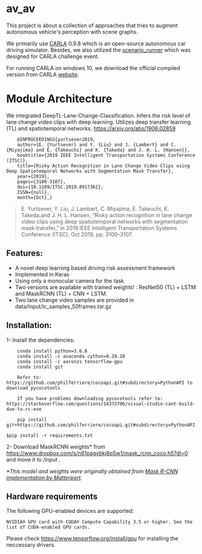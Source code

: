 # av_av
This project is about a collection of approaches that tries to augment autonomous vehicle's perception with scene graphs.

We primarily use [CARLA](https://github.com/carla-simulator/carla) 0.9.8 which is an open-source autonomous car driving simulator. Besides, we also utilized the [scenario_runner](https://github.com/carla-simulator/scenario_runner) which was designed for CARLA challenge event.

For running CARLA on windows 10, we download the official compiled version from CARLA [website](https://github.com/carla-simulator/carla/releases/tag/0.9.8).

# Module Architecture
We integrated DeepTL-Lane-Change-Classification.
Infers the risk level of lane change video clips with deep learning. Utilizes deep transfer learning (TL) and spatiotemporal networks. https://arxiv.org/abs/1906.02859 


        @INPROCEEDINGS{yurtsever2019,
        author={E. {Yurtsever} and Y. {Liu} and J. {Lambert} and C. {Miyajima} and E. {Takeuchi} and K. {Takeda} and J. H. L. {Hansen}},
        booktitle={2019 IEEE Intelligent Transportation Systems Conference (ITSC)},
        title={Risky Action Recognition in Lane Change Video Clips using Deep Spatiotemporal Networks with Segmentation Mask Transfer},
        year={2019},
        pages={3100-3107},
        doi={10.1109/ITSC.2019.8917362},
        ISSN={null},
        month={Oct},}

> E. Yurtsever, Y. Liu, J. Lambert, C. Miyajima, E. Takeuchi, K. Takeda,and  J.  H.  L.  Hansen,  “Risky  action  recognition  in  lane  change  video clips  using  deep  spatiotemporal  networks  with  segmentation  mask transfer,” in 2019 IEEE Intelligent Transportation Systems Conference (ITSC), Oct 2019, pp. 3100–3107

## Features: 
* A novel deep learning based driving risk assessment framework
* Implemented in Keras
* Using only a monocular camera for the task
* Two versions are available with trained weights! : ResNet50 (TL) + LSTM and MaskRCNN (TL) + CNN + LSTM.
* Two lane change video samples are provided in data/input/lc_samples_50frames.tar.gz 

## Installation:

1- Install the  dependencies:

```shell
	conda install python=3.6.8
	conda install -c anaconda cython=0.29.10
	conda install -c aaronzs tensorflow-gpu
	conda install git
	
	Refer to: https://github.com/philferriere/cocoapi.git#subdirectory=PythonAPI to download pycocotools
	
	If you have problems downloading pycocotools refer to: https://stackoverflow.com/questions/14372706/visual-studio-cant-build-due-to-rc-exe
	
	pip install git+https://github.com/philferriere/cocoapi.git#subdirectory=PythonAPI

```
    $pip install -r requirements.txt
 
 2- Download MaskRCNN weights* from https://www.dropbox.com/s/n81pagybkj8p5w1/mask_rcnn_coco.h5?dl=0 and move it to /input . 
 
 _*This model and weights were originally obtained from [Mask R-CNN implementation by Matterport](https://github.com/matterport/Mask_RCNN)._
   
## Hardware requirements

The following GPU-enabled devices are supported:

    NVIDIA® GPU card with CUDA® Compute Capability 3.5 or higher. See the list of CUDA-enabled GPU cards.

Please check https://www.tensorflow.org/install/gpu for installing the neccessary drivers.
